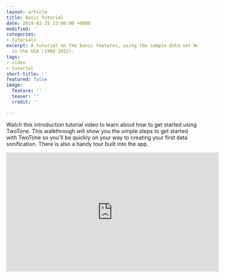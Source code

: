 ```yaml
---
layout: article
title: Basic Tutorial
date: 2019-02-25 13:00:00 +0000
modified: ''
categories:
- tutorials
excerpt: A tutorial on the basic features, using the sample data set Honey Production
  in the USA (1998-2012).
tags:
- video
- tutorial
short-title: ''
featured: false
image:
  feature: ''
  teaser: ''
  credit: ''

---
```

Watch this introduction tutorial video to learn about how to get started using TwoTone. This walkthrough will show you the simple steps to get started with TwoTone so you'll be quickly on your way to creating your first data sonification. There is also a handy tour built into the app.

<iframe width="560" height="315" src="https://youtu.be/I0vL_g1DYmY" frameborder="0" allow="accelerometer; autoplay; encrypted-media; gyroscope; picture-in-picture" allowfullscreen></iframe>